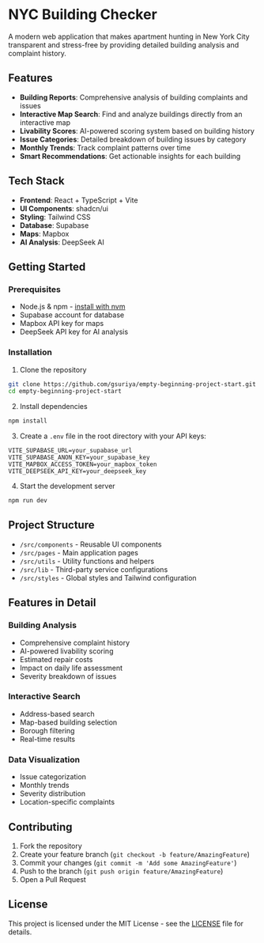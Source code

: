 # NYC Building Checker

A modern web application that makes apartment hunting in New York City transparent and stress-free by providing detailed building analysis and complaint history.

## Features

- **Building Reports**: Comprehensive analysis of building complaints and issues
- **Interactive Map Search**: Find and analyze buildings directly from an interactive map
- **Livability Scores**: AI-powered scoring system based on building history
- **Issue Categories**: Detailed breakdown of building issues by category
- **Monthly Trends**: Track complaint patterns over time
- **Smart Recommendations**: Get actionable insights for each building

## Tech Stack

- **Frontend**: React + TypeScript + Vite
- **UI Components**: shadcn/ui
- **Styling**: Tailwind CSS
- **Database**: Supabase
- **Maps**: Mapbox
- **AI Analysis**: DeepSeek AI

## Getting Started

### Prerequisites

- Node.js & npm - [install with nvm](https://github.com/nvm-sh/nvm#installing-and-updating)
- Supabase account for database
- Mapbox API key for maps
- DeepSeek API key for AI analysis

### Installation

1. Clone the repository
```sh
git clone https://github.com/gsuriya/empty-beginning-project-start.git
cd empty-beginning-project-start
```

2. Install dependencies
```sh
npm install
```

3. Create a `.env` file in the root directory with your API keys:
```env
VITE_SUPABASE_URL=your_supabase_url
VITE_SUPABASE_ANON_KEY=your_supabase_key
VITE_MAPBOX_ACCESS_TOKEN=your_mapbox_token
VITE_DEEPSEEK_API_KEY=your_deepseek_key
```

4. Start the development server
```sh
npm run dev
```

## Project Structure

- `/src/components` - Reusable UI components
- `/src/pages` - Main application pages
- `/src/utils` - Utility functions and helpers
- `/src/lib` - Third-party service configurations
- `/src/styles` - Global styles and Tailwind configuration

## Features in Detail

### Building Analysis
- Comprehensive complaint history
- AI-powered livability scoring
- Estimated repair costs
- Impact on daily life assessment
- Severity breakdown of issues

### Interactive Search
- Address-based search
- Map-based building selection
- Borough filtering
- Real-time results

### Data Visualization
- Issue categorization
- Monthly trends
- Severity distribution
- Location-specific complaints

## Contributing

1. Fork the repository
2. Create your feature branch (`git checkout -b feature/AmazingFeature`)
3. Commit your changes (`git commit -m 'Add some AmazingFeature'`)
4. Push to the branch (`git push origin feature/AmazingFeature`)
5. Open a Pull Request

## License

This project is licensed under the MIT License - see the [LICENSE](LICENSE) file for details.
